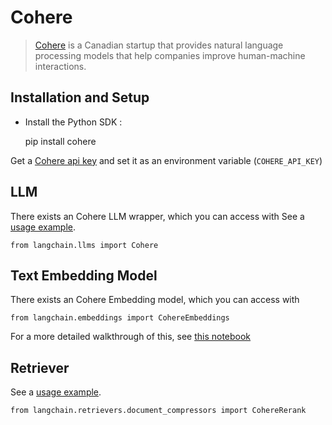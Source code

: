 Cohere
======

> [Cohere](https://cohere.ai/about) is a Canadian startup that provides natural language processing models that help companies improve human-machine interactions.

Installation and Setup[](#installation-and-setup "Direct link to Installation and Setup")
------------------------------------------------------------------------------------------

*   Install the Python SDK :

    pip install cohere

Get a [Cohere api key](https://dashboard.cohere.ai/) and set it as an environment variable (`COHERE_API_KEY`)

LLM[](#llm "Direct link to LLM")
---------------------------------

There exists an Cohere LLM wrapper, which you can access with See a [usage example](/docs/integrations/llms/cohere).

    from langchain.llms import Cohere

Text Embedding Model[](#text-embedding-model "Direct link to Text Embedding Model")
------------------------------------------------------------------------------------

There exists an Cohere Embedding model, which you can access with

    from langchain.embeddings import CohereEmbeddings

For a more detailed walkthrough of this, see [this notebook](/docs/integrations/text_embedding/cohere.html)

Retriever[](#retriever "Direct link to Retriever")
---------------------------------------------------

See a [usage example](/docs/integrations/retrievers/cohere-reranker).

    from langchain.retrievers.document_compressors import CohereRerank